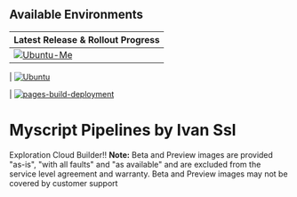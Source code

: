## Available Environments
| Latest Release & Rollout Progress |
|---------------------|
| [![Ubuntu-Me](https://actionvirtualenvironmentsstatus.azurewebsites.net/api/status?imageName=ubuntu22&badge=1)](https://actionvirtualenvironmentsstatus.azurewebsites.net/api/status?imageName=ubuntu22e&redirect=1)

| [![Ubuntu](https://github.com/davtool/BoostRunners/actions/workflows/pipe.yml/badge.svg)](https://github.com/davtool/BoostRunners/actions/workflows/pipe.yml/imageName=ubuntu)

| [![pages-build-deployment](https://github.com/davtool/BoostRunners/actions/workflows/pages/pages-build-deployment/badge.svg)](https://github.com/davtool/BoostRunners/actions/workflows/pages/pages-build-deployment)
# Myscript Pipelines by Ivan Ssl
Exploration Cloud Builder!!
<b>Note:</b> Beta and Preview images are provided "as-is", "with all faults" and "as available" and are excluded from the service level agreement and warranty. Beta and Preview images may not be covered by customer support


